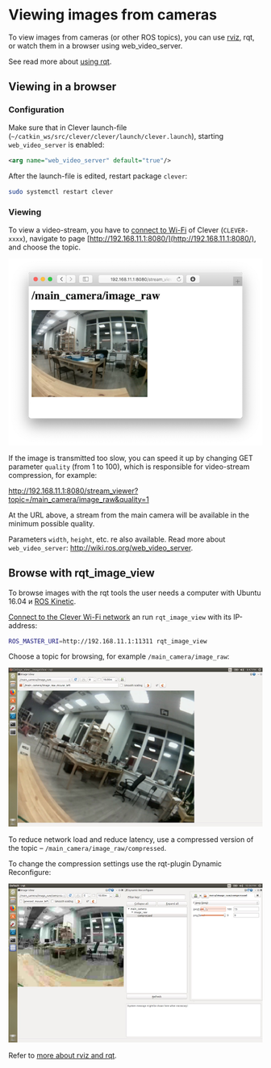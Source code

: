 # Viewing images from cameras

To view images from cameras (or other ROS topics), you can use [rviz](rviz.md), rqt, or watch them in a browser using web\_video\_server.

See read more about [using rqt](rviz.md).

## Viewing in a browser

### Configuration

Make sure that in Clever launch-file \(`~/catkin_ws/src/clever/clever/launch/clever.launch`\), starting `web_video_server` is enabled:

```xml
<arg name="web_video_server" default="true"/>
```

After the launch-file is edited, restart package `clever`:

```bash
sudo systemctl restart clever
```

### Viewing

To view a video-stream, you have to [connect to Wi-Fi](wifi.md) of Clever \(`CLEVER-xxxx`\), navigate to page [http://192.168.11.1:8080/](http://192.168.11.1:8080/), and choose the topic.

![Viewing web_video_server](../assets/web_video_server.png)

If the image is transmitted too slow, you can speed it up by changing GET parameter `quality` (from 1 to 100), which is responsible for video-stream compression, for example:

http://192.168.11.1:8080/stream_viewer?topic=/main_camera/image_raw&quality=1

At the URL above, a stream from the main camera will be available in the minimum possible quality.

Parameters `width`, `height`, etc. re also available. Read more about `web_video_server`: http://wiki.ros.org/web_video_server.

## Browse with rqt_image_view

To browse images with the rqt tools the user needs a computer with Ubuntu 16.04 и [ROS Kinetic](http://wiki.ros.org/kinetic/Installation/Ubuntu).

[Connect to the Clever Wi-Fi network](wifi.md) an run `rqt_image_view` with its IP-address:

```bash
ROS_MASTER_URI=http://192.168.11.1:11311 rqt_image_view
```

Choose a topic for browsing, for example `/main_camera/image_raw`:

![rqt_image_view](../assets/rqt_image_view.jpg)

To reduce network load and reduce latency, use a compressed version of the topic – `/main_camera/image_raw/compressed`.

To change the compression settings use the rqt-plugin Dynamic Reconfigure:

![rqt_image_view+rqt_dynamic_reconfigure](../assets/rqt_image_view_dyn_rec.jpg)

Refer to [more about rviz and rqt](rviz.md).
